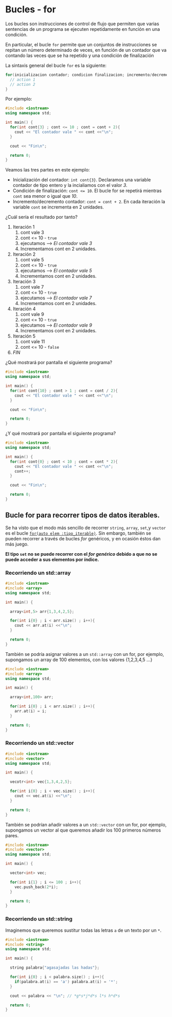 # Bucles - for

Los bucles son instrucciones de control de flujo que permiten que varias sentencias de un programa se ejecuten repetidamente en función en una condición.

En particular, el bucle `for` permite que un conjuntos de instrucciones se repitan un número determinado de veces, en función de un contador que va contando las veces que se ha repetido y una condición de finalización

La sintaxis general del bucle `for` es la siguiente:

```cpp
for(inicializacion contador; condicion finalizacion; incremento/decremento del contador){
  // action 1
  // action 2
}
```

Por ejemplo:

```cpp
#include <iostream>
using namespace std;

int main() {
  for(int cont{3} ; cont <= 10 ; cont = cont + 2){
    cout << "El contador vale " << cont <<"\n";
  }

  cout << "Fin\n";

  return 0;
}
```

Veamos las tres partes en este ejemplo:
  - Inicialización del contador: `int cont{3}`. Declaramos una variable contador de tipo entero y la incialiamos con el valor *3*.
  - Condición de finalización: `cont <= 10`. El bucle for se repetirá mientras `cont` sea menor o igual que *10*.
  - Incremento/decremento contador: `cont = cont + 2`. En cada iteración la variable `cont` se incrementa en 2 unidades.

¿Cuál sería el resultado por tanto?

  1. Iteración 1
     1. cont vale 3
     2. cont <= 10 - `true`
     3. ejecutamos --> *El contador vale 3*
     4. Incrementamos cont en 2 unidades.
  2. Iteración 2
     1. cont vale 5
     2. cont <= 10 - `true`
     3. ejecutamos --> *El contador vale 5*
     4. Incrementamos cont en 2 unidades.
  3. Iteración 3
     1. cont vale 7
     2. cont <= 10 - `true`
     3. ejecutamos --> *El contador vale 7*
     4. Incrementamos cont en 2 unidades.
  4. Iteración 4
     1. cont vale 9
     2. cont <= 10 - `true`
     3. ejecutamos --> *El contador vale 9*
     4. Incrementamos cont en 2 unidades.
  5. Iteración 5
     1. cont vale 11
     2. cont <= 10 - `false`
  6. *FIN*

¿Qué mostrará por pantalla el siguiente programa?

```cpp
#include <iostream>
using namespace std;

int main() {
  for(int cont{10} ; cont > 1 ; cont = cont / 2){
    cout << "El contador vale " << cont <<"\n";
  }

  cout << "Fin\n";

  return 0;
}
```

¿Y qué mostrará por pantalla el siguiente programa?

```cpp
#include <iostream>
using namespace std;

int main() {
  for(int cont{0} ; cont < 10 ; cont = cont * 2){
    cout << "El contador vale " << cont <<"\n";
    cont++;
  }

  cout << "Fin\n";

  return 0;
}
``` 

## Bucle for para recorrer tipos de datos iterables.

Se ha visto que el modo más sencillo de recorrer `string`, `array`, `set`,y `vector` es el bucle [`for(auto elem :tipo_iterable)`](ForElem.md). Sin embargo, también se pueden recorrer a través de bucles *for* genéricos, y en ocasión éstos dan más juego.

**El tipo `set` no se puede recorrer con el *for genérico* debido a que no se puede acceder a sus elementos por índice.**

### Recorriendo un std::array
```cpp
#include <iostream>
#include <array>
using namespace std;

int main() {

  array<int,5> arr{1,3,4,2,5};

  for(int i{0} ; i < arr.size() ; i++){
    cout << arr.at(i) <<"\n";
  }

  return 0;
}

```

También se podría asignar valores a un `std::array` con un for, por ejemplo, supongamos un array de 100 elementos, con los valores {1,2,3,4,5 ...}

```cpp
#include <iostream>
#include <array>
using namespace std;

int main() {

  array<int,100> arr;

  for(int i{0} ; i < arr.size() ; i++){
    arr.at(i) = i;
  }

  return 0;
}
```

### Recorriendo un std::vector
```cpp
#include <iostream>
#include <vector>
using namespace std;

int main() {

  vecotr<int> vec{1,3,4,2,5};

  for(int i{0} ; i < vec.size() ; i++){
    cout << vec.at(i) <<"\n";
  }

  return 0;
}

```

También se podrían añadir valores a un `std::vector` con un for, por ejemplo, supongamos un vector al que queremos añadir los 100 primeros números pares.

```cpp
#include <iostream>
#include <vector>
using namespace std;

int main() {

  vector<int> vec;

  for(int i{1} ; i <= 100 ; i++){
    vec.push_back(2*i);
  }

  return 0;
}
```

### Recorriendo un std::string

Imaginemos que queremos sustitur todas las letras `a` de un texto por un `*`.

```cpp
#include <iostream>
#include <string>
using namespace std;

int main() {

  string palabra{"agasajadas las hadas"};

  for(int i{0} ; i < palabra.size() ; i++){
    if(palabra.at(i) == 'a') palabra.at(i) = '*';
  }

  cout << palabra << "\n"; // *g*s*j*d*s l*s h*d*s

  return 0;
}

```
